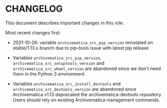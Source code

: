 # CHANGELOG

This document describes important changes in this role.

Most recent changes first:

- 2021-10-26: variable `archivematica_src_pip_version` reinstated on
  stable/1.13.x branch due to pip-tools issue with latest pip release

- Variables `archivematica_src_pip_version`,
  `archivematica_src_setuptools_version` and `archivematica_src_wheel_version`
  are abandoned since we don't need them in the Python 3 environment.

- Variables `archivematica_src_install_devtools` and
  `archivematica_src_devtools_version` are abandoned since Archivematica v1.13
  deprecated the archivematica-devtools repository. Users should rely on
  existing Archivematica management commands.
